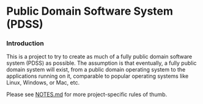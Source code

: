 <h1> Public Domain Software System (PDSS) </h1>

<h3> Introduction </h3>
<p>
This is a project to try to create as much of a fully public domain software system (PDSS) as possible. 
The assumption is that eventually, a fully public domain system will exist, 
from a public domain operating system to the applications running on it, comparable to popular operating
systems like Linux, Windows, or Mac, etc.

Please see [NOTES.md](https://github.com/mirrorsonthewall/public-domain-software-system/blob/master/NOTES.md) for more project-specific rules of thumb. 
</p>
